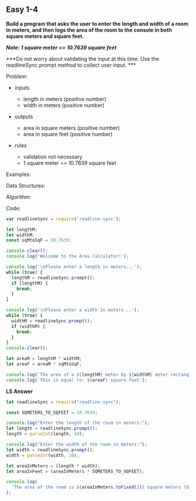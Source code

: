 ## Easy 1-4

**Build a program that asks the user to enter the length and width of a room in meters, and then logs the area of the room to the console in both square meters and square feet.**

***Note: 1 square meter == 10.7639 square feet***

***Do not worry about validating the input at this time. Use the readlineSync.prompt method to collect user input. ***

Problem:
- inputs
  - length in meters (positive number)
  - width in meters (positive number)

- outputs
  - area in square meters (positive number)
  - area in square feet (positive number)

- rules
  - validation not necessary
  - 1 square meter == 10.7639 square feet

Examples:

Data Structures:

Algorithm:

Code:
```js
var readlineSync = require('readline-sync');

let lengthM;
let widthM;
const sqMtoSqF = 10.7639;

console.clear();
console.log('Welcome to the Area Calculator!');

console.log('\nPlease enter a length in meters...');
while (true) {
  lengthM = readlineSync.prompt();
  if (lengthM) {
    break;
  }
}

console.log('\nPlease enter a width in meters...');
while (true) {
  widthM = readlineSync.prompt();
  if (widthM) {
    break;
  }
}
console.clear();

let areaM = lengthM * widthM;
let areaF = areaM * sqMtoSqF;

console.log(`The area of a ${lengthM} meter by ${widthM} meter rectangle is: ${areaM} square meters`);
console.log(`This is equal to: ${areaF} square feet`);
```

**LS Answer**
```js
let readlineSync = require("readline-sync");

const SQMETERS_TO_SQFEET = 10.7639;

console.log("Enter the length of the room in meters:");
let length = readlineSync.prompt();
length = parseInt(length, 10);

console.log("Enter the width of the room in meters:");
let width = readlineSync.prompt();
width = parseInt(width, 10);

let areaInMeters = (length * width);
let areaInFeet = (areaInMeters * SQMETERS_TO_SQFEET);

console.log(
  `The area of the room is ${areaInMeters.toFixed(2)} square meters (${areaInFeet.toFixed(2)} square feet).`
);
```
